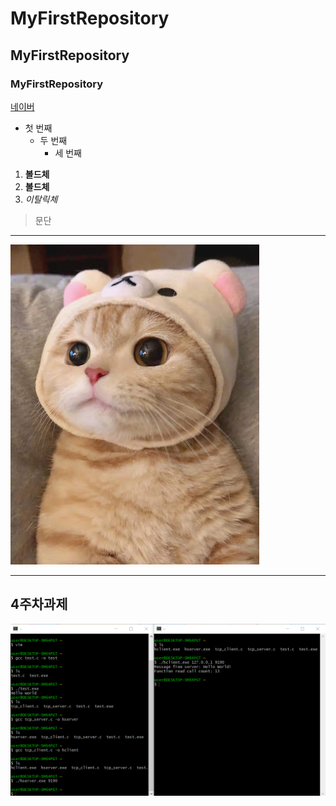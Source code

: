 # MyFirstRepository
## MyFirstRepository
### MyFirstRepository

[네이버](https://www.naver.com/)

- 첫 번째
  - 두 번째
    - 세 번째

1. **볼드체**
2. __볼드체__
3. *이탈릭체*

> 문단

***
<img width="" height="" src="./png/고양이.png"></img>
***

## 4주차과제
<img width="" height="" src="./png/4주차과제.png"></img>
